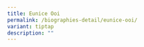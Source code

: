 ```yaml
---
title: Eunice Ooi
permalink: /biographies-detail/eunice-ooi/
variant: tiptap
description: ""
---
```

